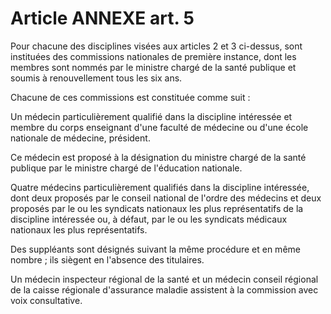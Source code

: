 # Article ANNEXE art. 5

Pour chacune des disciplines visées aux articles 2 et 3 ci-dessus, sont instituées des commissions nationales de première instance, dont les membres sont nommés par le ministre chargé de la santé publique et soumis à renouvellement tous les six ans.

Chacune de ces commissions est constituée comme suit :

Un médecin particulièrement qualifié dans la discipline intéressée et membre du corps enseignant d'une faculté de médecine ou d'une école nationale de médecine, président.

Ce médecin est proposé à la désignation du ministre chargé de la santé publique par le ministre chargé de l'éducation nationale.

Quatre médecins particulièrement qualifiés dans la discipline intéressée, dont deux proposés par le conseil national de l'ordre des médecins et deux proposés par le ou les syndicats nationaux les plus représentatifs de la discipline intéressée ou, à défaut, par le ou les syndicats médicaux nationaux les plus représentatifs.

Des suppléants sont désignés suivant la même procédure et en même nombre ; ils siègent en l'absence des titulaires.

Un médecin inspecteur régional de la santé et un médecin conseil régional de la caisse régionale d'assurance maladie assistent à la commission avec voix consultative.
